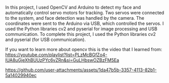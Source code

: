 In this project, I used OpenCV and Arduino to detect my face and automatically control servo motors for tracking. Two servos were connected to the system, and face detection was handled by the camera. The coordinates were sent to the Arduino via USB, which controlled the servos. I used the Python libraries cv2 and pyserial for image processing and USB communication.
To complete this project, I used the Python libraries cv2 and pyserial (for USB communication).  


If you want to learn more about opencv this is the video that I learned from: https://youtube.com/playlist?list=PLzMcBGfZo4-lUA8uGjeXhBUUzPYc6vZRn&si=GuLHbswOZBzFM5Ea 


https://github.com/user-attachments/assets/1da47b5b-3357-4113-82b1-5a14029940ec

